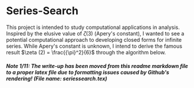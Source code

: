 # Series-Search

This project is intended to study computational applications in analysis. Inspired by the elusive value of $\zeta (3)$ (Apery's constant), I wanted to see a potential computational approach to developing closed forms for infinite series. While Apery's constant is unknown, I intend to derive the famous result $\zeta (2) = \frac{{\pi}^2}{6}$ through the algorithm below. 

##### Note 1/11: The write-up has been moved from this readme markdown file to a proper latex file due to formatting issues caused by Github's rendering! (File name: seriessearch.tex)